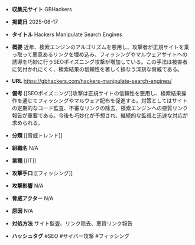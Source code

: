- **収集元サイト**
GBHackers

- **掲載日**
2025-06-17

- **タイトル**
Hackers Manipulate Search Engines

- **概要**
近年、検索エンジンのアルゴリズムを悪用し、攻撃者が正規サイトを乗っ取って悪意あるリンクを埋め込み、フィッシングやマルウェアサイトへの誘導を巧妙に行うSEOポイズニング攻撃が増加している。この手法は被害者に気付かれにくく、検索結果の信頼性を著しく損なう深刻な脅威である。

- **URL**
https://gbhackers.com/hackers-manipulate-search-engines/

- **備考**
[[SEOポイズニング]]攻撃は正規サイトの信頼性を悪用し、検索結果操作を通じてフィッシングやマルウェア配布を促進する。対策としてはサイトの定期的なコード監査、不審なリンクの除去、検索エンジンへの悪質リンク報告が重要である。今後も巧妙化が予想され、継続的な監視と迅速な対応が求められる。

- **分類**
[[脅威トレンド]]

- **組織名**
N/A

- **業種**
[[IT]]

- **攻撃手口**
[[フィッシング]]

- **攻撃影響**
N/A

- **脅威アクター**
N/A

- **原因**
N/A

- **対処方法**
サイト監査、リンク除去、悪質リンク報告

- **ハッシュタグ**
#SEO #サイバー攻撃 #フィッシング
